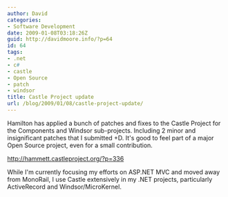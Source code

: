 ```yaml
---
author: David
categories:
- Software Development
date: 2009-01-08T03:18:26Z
guid: http://davidmoore.info/?p=64
id: 64
tags:
- .net
- c#
- castle
- Open Source
- patch
- windsor
title: Castle Project update
url: /blog/2009/01/08/castle-project-update/
---
```


Hamilton has applied a bunch of patches and fixes to the Castle Project for the Components and Windsor sub-projects. Including 2 minor and insignificant patches that I submitted +D. It's good to feel part of a major Open Source project, even for a small contribution.

http://hammett.castleproject.org/?p=336

While I'm currently focusing my efforts on ASP.NET MVC and moved away from MonoRail, I use Castle extensively in my .NET projects, particularly ActiveRecord and Windsor/MicroKernel.